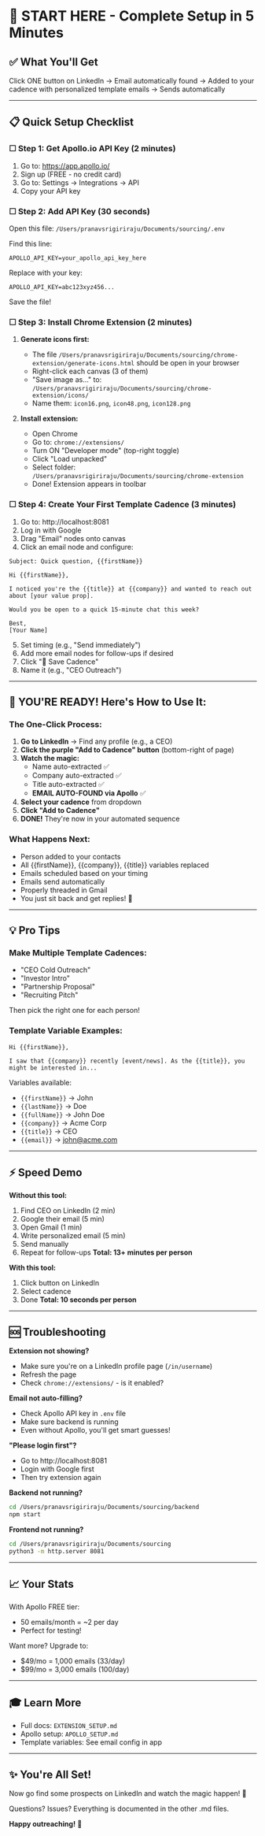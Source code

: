 # 🎯 START HERE - Complete Setup in 5 Minutes

## ✅ What You'll Get

Click ONE button on LinkedIn → Email automatically found → Added to your cadence with personalized template emails → Sends automatically

---

## 📋 Quick Setup Checklist

### ☐ Step 1: Get Apollo.io API Key (2 minutes)

1. Go to: https://app.apollo.io/
2. Sign up (FREE - no credit card)
3. Go to: Settings → Integrations → API
4. Copy your API key

### ☐ Step 2: Add API Key (30 seconds)

Open this file: `/Users/pranavsrigiriraju/Documents/sourcing/.env`

Find this line:
```
APOLLO_API_KEY=your_apollo_api_key_here
```

Replace with your key:
```
APOLLO_API_KEY=abc123xyz456...
```

Save the file!

### ☐ Step 3: Install Chrome Extension (2 minutes)

1. **Generate icons first:**
   - The file `/Users/pranavsrigiriraju/Documents/sourcing/chrome-extension/generate-icons.html` should be open in your browser
   - Right-click each canvas (3 of them)
   - "Save image as..." to: `/Users/pranavsrigiriraju/Documents/sourcing/chrome-extension/icons/`
   - Name them: `icon16.png`, `icon48.png`, `icon128.png`

2. **Install extension:**
   - Open Chrome
   - Go to: `chrome://extensions/`
   - Turn ON "Developer mode" (top-right toggle)
   - Click "Load unpacked"
   - Select folder: `/Users/pranavsrigiriraju/Documents/sourcing/chrome-extension`
   - Done! Extension appears in toolbar

### ☐ Step 4: Create Your First Template Cadence (3 minutes)

1. Go to: http://localhost:8081
2. Log in with Google
3. Drag "Email" nodes onto canvas
4. Click an email node and configure:

```
Subject: Quick question, {{firstName}}

Hi {{firstName}},

I noticed you're the {{title}} at {{company}} and wanted to reach out about [your value prop].

Would you be open to a quick 15-minute chat this week?

Best,
[Your Name]
```

5. Set timing (e.g., "Send immediately")
6. Add more email nodes for follow-ups if desired
7. Click "💾 Save Cadence"
8. Name it (e.g., "CEO Outreach")

---

## 🚀 YOU'RE READY! Here's How to Use It:

### The One-Click Process:

1. **Go to LinkedIn** → Find any profile (e.g., a CEO)
2. **Click the purple "Add to Cadence" button** (bottom-right of page)
3. **Watch the magic:**
   - Name auto-extracted ✅
   - Company auto-extracted ✅
   - Title auto-extracted ✅
   - **EMAIL AUTO-FOUND via Apollo** ✅
4. **Select your cadence** from dropdown
5. **Click "Add to Cadence"**
6. **DONE!** They're now in your automated sequence

### What Happens Next:

- Person added to your contacts
- All {{firstName}}, {{company}}, {{title}} variables replaced
- Emails scheduled based on your timing
- Emails send automatically
- Properly threaded in Gmail
- You just sit back and get replies! 🎉

---

## 💡 Pro Tips

### Make Multiple Template Cadences:
- "CEO Cold Outreach"
- "Investor Intro"
- "Partnership Proposal"
- "Recruiting Pitch"

Then pick the right one for each person!

### Template Variable Examples:

```
Hi {{firstName}},

I saw that {{company}} recently [event/news]. As the {{title}}, you might be interested in...
```

Variables available:
- `{{firstName}}` → John
- `{{lastName}}` → Doe  
- `{{fullName}}` → John Doe
- `{{company}}` → Acme Corp
- `{{title}}` → CEO
- `{{email}}` → john@acme.com

---

## ⚡ Speed Demo

**Without this tool:**
1. Find CEO on LinkedIn (2 min)
2. Google their email (5 min)
3. Open Gmail (1 min)
4. Write personalized email (5 min)
5. Send manually
6. Repeat for follow-ups
**Total: 13+ minutes per person**

**With this tool:**
1. Click button on LinkedIn
2. Select cadence
3. Done
**Total: 10 seconds per person**

---

## 🆘 Troubleshooting

**Extension not showing?**
- Make sure you're on a LinkedIn profile page (`/in/username`)
- Refresh the page
- Check `chrome://extensions/` - is it enabled?

**Email not auto-filling?**
- Check Apollo API key in `.env` file
- Make sure backend is running
- Even without Apollo, you'll get smart guesses!

**"Please login first"?**
- Go to http://localhost:8081
- Login with Google first
- Then try extension again

**Backend not running?**
```bash
cd /Users/pranavsrigiriraju/Documents/sourcing/backend
npm start
```

**Frontend not running?**
```bash
cd /Users/pranavsrigiriraju/Documents/sourcing
python3 -m http.server 8081
```

---

## 📈 Your Stats

With Apollo FREE tier:
- 50 emails/month = ~2 per day
- Perfect for testing!

Want more? Upgrade to:
- $49/mo = 1,000 emails (33/day)
- $99/mo = 3,000 emails (100/day)

---

## 🎓 Learn More

- Full docs: `EXTENSION_SETUP.md`
- Apollo setup: `APOLLO_SETUP.md`
- Template variables: See email config in app

---

## ✨ You're All Set!

Now go find some prospects on LinkedIn and watch the magic happen! 🚀

Questions? Issues? Everything is documented in the other .md files.

**Happy outreaching!** 📧


